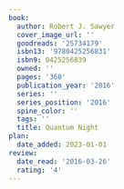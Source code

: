 ```yaml
---
book:
  author: Robert J. Sawyer
  cover_image_url: ''
  goodreads: '25734179'
  isbn13: '9780425256831'
  isbn9: 0425256839
  owned: ''
  pages: '368'
  publication_year: '2016'
  series: ''
  series_position: '2016'
  spine_color: ''
  tags: ''
  title: Quantum Night
plan:
  date_added: 2023-01-01
review:
  date_read: '2016-03-26'
  rating: '4'
---
```

